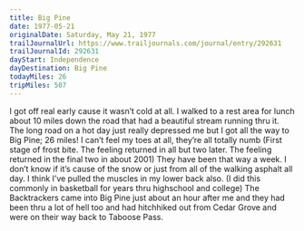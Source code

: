 ```yaml
---
title: Big Pine
date: 1977-05-21
originalDate: Saturday, May 21, 1977
trailJournalUrl: https://www.trailjournals.com/journal/entry/292631
trailJournalId: 292631
dayStart: Independence
dayDestination: Big Pine
todayMiles: 26
tripMiles: 507
---
```

I got off real early cause it wasn’t cold at all. I walked to a rest area for lunch about 10 miles down the road that had a beautiful stream running thru it. The long road on a hot day just really depressed me but I got all the way to Big Pine; 26 miles! I can’t feel my toes at all, they’re all totally numb (First stage of frost bite. The feeling returned in all but two later. The feeling returned in the final two in about 2001) They have been that way a week. I don’t know if it’s cause of the snow or just from all of the walking asphalt all day. I think I’ve pulled the muscles in my lower back also. (I did this commonly in basketball for years thru highschool and college) The Backtrackers came into Big Pine just about an hour after me and they had been thru a lot of hell too and had hitchhiked out from Cedar Grove and were on their way back to Taboose Pass.
